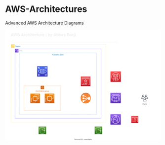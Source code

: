 # AWS-Architectures
Advanced AWS Architecture Diagrams

![AWS Architecture 1](https://github.com/Abbas-Borji/AWS-Architectures/blob/main/Architecture%20-%201.svg)
